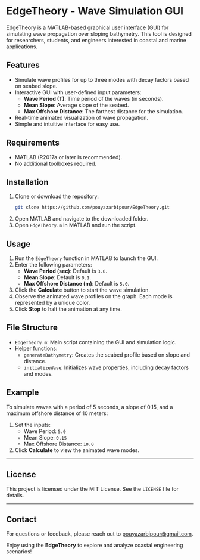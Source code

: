 # EdgeTheory - Wave Simulation GUI

EdgeTheory is a MATLAB-based graphical user interface (GUI) for simulating wave propagation over sloping bathymetry. This tool is designed for researchers, students, and engineers interested in coastal and marine applications.

## Features
- Simulate wave profiles for up to three modes with decay factors based on seabed slope.
- Interactive GUI with user-defined input parameters:
  - **Wave Period (T)**: Time period of the waves (in seconds).
  - **Mean Slope**: Average slope of the seabed.
  - **Max Offshore Distance**: The farthest distance for the simulation.
- Real-time animated visualization of wave propagation.
- Simple and intuitive interface for easy use.

## Requirements
- MATLAB (R2017a or later is recommended).
- No additional toolboxes required.

## Installation
1. Clone or download the repository:
   ```bash
   git clone https://github.com/pouyazarbipour/EdgeTheory.git
   ```
2. Open MATLAB and navigate to the downloaded folder.
3. Open `EdgeTheory.m` in MATLAB and run the script.

## Usage
1. Run the `EdgeTheory` function in MATLAB to launch the GUI.
2. Enter the following parameters:
   - **Wave Period (sec)**: Default is `3.0`.
   - **Mean Slope**: Default is `0.1`.
   - **Max Offshore Distance (m)**: Default is `5.0`.
3. Click the **Calculate** button to start the wave simulation.
4. Observe the animated wave profiles on the graph. Each mode is represented by a unique color.
5. Click **Stop** to halt the animation at any time.

## File Structure
- `EdgeTheory.m`: Main script containing the GUI and simulation logic.
- Helper functions:
  - `generateBathymetry`: Creates the seabed profile based on slope and distance.
  - `initializeWave`: Initializes wave properties, including decay factors and modes.

## Example
To simulate waves with a period of 5 seconds, a slope of 0.15, and a maximum offshore distance of 10 meters:
1. Set the inputs:
   - Wave Period: `5.0`
   - Mean Slope: `0.15`
   - Max Offshore Distance: `10.0`
2. Click **Calculate** to view the animated wave modes.

---

## License  
This project is licensed under the MIT License. See the `LICENSE` file for details.  

---

## Contact  
For questions or feedback, please reach out to pouyazarbipour@gmail.com.

Enjoy using the **EdgeTheory** to explore and analyze coastal engineering scenarios!
